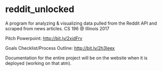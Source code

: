 # reddit_unlocked
A program for analyzing & visualizing data pulled from the Reddit API and scraped from news articles. CS 196 @ Illinois 2017

Pitch Powerpoint: http://bit.ly/2xidFrv

Goals Checklist/Process Outline: http://bit.ly/2h3Ieex

Documentation for the entire project will be on the website when it is deployed (working on that atm).
